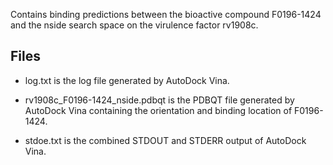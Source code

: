 Contains binding predictions between the bioactive compound F0196-1424 and the nside search space on the virulence factor rv1908c.

## Files

- log.txt is the log file generated by AutoDock Vina.

- rv1908c_F0196-1424_nside.pdbqt is the PDBQT file generated by AutoDock Vina containing the orientation and binding location of F0196-1424.

- stdoe.txt is the combined STDOUT and STDERR output of AutoDock Vina.

